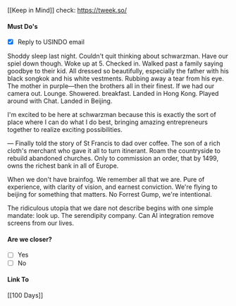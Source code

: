 [[Keep in Mind]]
check: https://tweek.so/
#### Must Do's
- [x] Reply to USINDO email

Shoddy sleep last night. Couldn't quit thinking about schwarzman. Have our spiel down though. Woke up at 5. Checked in. Walked past a family saying goodbye to their kid. All dressed so beautifully, especially the father with his black songkok and his white vestments. Rubbing away a tear from his eye. The mother in purple—then the brothers all in their finest. If we had our camera out. Lounge. Showered. breakfast. Landed in Hong Kong. Played around with Chat. Landed in Beijing.

I'm excited to be here at schwarzman because this is exactly the sort of place where I can do what I do best, bringing amazing entrepreneurs together to realize exciting possibilities.

—
Finally told the story of St Francis to dad over coffee. The son of a rich cloth's merchant who gave it all to turn itinerant. Roam the countryside to rebuild abandoned churches. Only to commission an order, that by 1499, owns the richest bank in all of Europe.

When we don't have brainfog. We remember all that we are. Pure of experience, with clarity of vision, and earnest conviction. We're flying to beijing for something that matters. No Forrest Gump, we're intentional. 

The ridiculous utopia that we dare not describe begins with one simple mandate: look up. The serendipity company. Can AI integration remove screens from our lives.
#### Are we closer?
- [ ] Yes
- [ ] No
#### Link To
[[100 Days]]